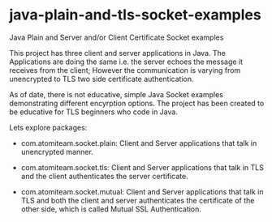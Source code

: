 # java-plain-and-tls-socket-examples
Java Plain and Server and/or Client Certificate Socket examples 

This project has three client and server applications in Java. 
The Applications are doing the same i.e. the server echoes the message it receives from the client;
However the communication is varying from unencrypted to TLS two side certificate authentication.

As of date, there is not educative, simple Java Socket examples demonstrating different encyrption options.
The project has been created to be educative for TLS beginners who code in Java.

Lets explore packages:

* com.atomiteam.socket.plain: Client and Server applications that talk in unencrypted manner.

* com.atomiteam.socket.tls: Client and Server applications that talk in TLS and the client authenticates the server certificate.

* com.atomiteam.socket.mutual: Client and Server applications that talk in TLS and both the client and server authenticates the certificate of the other side, which is called Mutual SSL Authentication.




